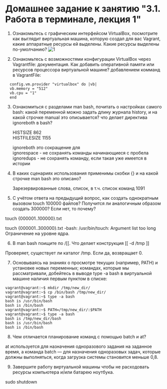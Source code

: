 
# Домашнее задание к занятию "3.1. Работа в терминале, лекция 1"

1. Ознакомьтесь с графическим интерфейсом VirtualBox, посмотрите как выглядит виртуальная машина, которую создал для вас Vagrant, какие аппаратные ресурсы ей выделены. Какие ресурсы выделены по-умолчанию?
![1](https://user-images.githubusercontent.com/95243483/147857214-4ea08c98-f32d-4af5-adbc-cedb59512bea.jpg)

2. Ознакомьтесь с возможностями конфигурации VirtualBox через Vagrantfile: документация. Как добавить оперативной памяти или ресурсов процессора виртуальной машине?
добавлением комманд в VagrantFile:

```
  config.vm.provider "virtualbox" do |vb|  
  vb.memory = "512"  
  vb.cpu = "1"  
  end
```
3. Ознакомиться с разделами man bash, почитать о настройках самого bash:
какой переменной можно задать длину журнала history, и на какой строчке manual это описывается?
что делает директива ignoreboth в bash?

   HISTSIZE 862  
   HISTFILESIZE 1155

    ignoreboth это сокращение для  
    ignorespace - не сохранять команды начинающиеся с пробела  
    ignoredups - не сохранять команду, если такая уже имеется в истории  
    
 4. В каких сценариях использования применимы скобки {} и на какой строчке man bash это описано?
 
    Зарезервированные слова, список, в т.ч. список команд 1091

 5. С учётом ответа на предыдущий вопрос, как создать однократным вызовом touch 100000 файлов? Получится ли аналогичным образом создать 300000? Если нет, то почему?
 
 touch {000001..100000}.txt
 
  touch {000001..300000}.txt
  -bash: /usr/bin/touch: Argument list too long Ограничение на уровне ядра.
  
  6. В man bash поищите по /\[\[. Что делает конструкция [[ -d /tmp ]]

  Проверяет, существует ли каталог /tmp. Если да, возвращает 0.
  
  7. Основываясь на знаниях о просмотре текущих (например, PATH) и установке новых переменных; командах, которые мы рассматривали, добейтесь в выводе type -a bash в виртуальной машине наличия первым пунктом в списке:
  
  ```
vagrant@vagrant:~$ mkdir /tmp/new_dir/
vagrant@vagrant:~$ cp /bin/bash /tmp/new_dir/
vagrant@vagrant:~$ type -a bash
bash is /usr/bin/bash
bash is /bin/bash
vagrant@vagrant:~$ PATH=/tmp/new_dir/:$PATH
vagrant@vagrant:~$ type -a bash
bash is /tmp/new_dir/bash
bash is /usr/bin/bash
bash is /bin/bash
```

8. Чем отличается планирование команд с помощью batch и at?

  at используется для назначения одноразового задания на заданное время, а команда batch — для назначения одноразовых задач, которые должны выполняться, когда загрузка системы
  становится меньше 0,8.
  
9. Завершите работу виртуальной машины чтобы не расходовать ресурсы компьютера и/или батарею ноутбука.

sudo shutdown
